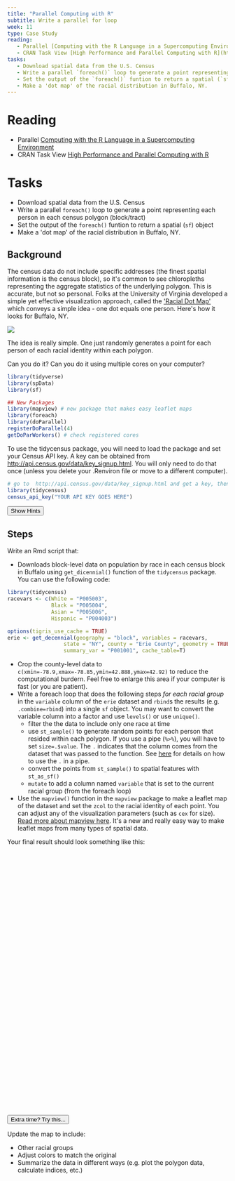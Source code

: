 ```yaml
---
title: "Parallel Computing with R"
subtitle: Write a parallel for loop
week: 11
type: Case Study
reading:
   - Parallel [Computing with the R Language in a Supercomputing Environment](https://link.springer.com/chapter/10.1007/978-3-642-13872-0_64)
   - CRAN Task View [High Performance and Parallel Computing with R](http://cran.r-project.org/web/views/HighPerformanceComputing.html)
tasks:
   - Download spatial data from the U.S. Census 
   - Write a parallel `foreach()` loop to generate a point representing each person in each census polygon (block/tract)
   - Set the output of the `foreach()` funtion to return a spatial (`sf`) object 
   - Make a 'dot map' of the racial distribution in Buffalo, NY.
---
```




# Reading

- Parallel [Computing with the R Language in a Supercomputing Environment](https://link.springer.com/chapter/10.1007/978-3-642-13872-0_64)
- CRAN Task View [High Performance and Parallel Computing with R](http://cran.r-project.org/web/views/HighPerformanceComputing.html)


# Tasks

- Download spatial data from the U.S. Census
- Write a parallel `foreach()` loop to generate a point representing each person in each census polygon (block/tract)
- Set the output of the `foreach()` funtion to return a spatial (`sf`) object
- Make a 'dot map' of the racial distribution in Buffalo, NY.

## Background

The census data do not include specific addresses (the finest spatial information is the census block), so it's common to see chloropleths representing the aggregate statistics of the underlying polygon.  This is accurate, but not so personal.  Folks at the University of Virginia developed a simple yet effective visualization approach, called the ['Racial Dot Map'](https://demographics.virginia.edu/DotMap/index.html) which conveys a simple idea - one dot equals one person.  Here's how it looks for Buffalo, NY.

![](https://www.buffalorising.com/wp-content/uploads/2015/06/2010-census-Buffalo-NY-1110x738.jpg)


The idea is really simple.  One just randomly generates a point for each person of each racial identity within each polygon.   

Can you do it?  Can you do it using multiple cores on your computer?


```r
library(tidyverse)
library(spData)
library(sf)

## New Packages
library(mapview) # new package that makes easy leaflet maps
library(foreach)
library(doParallel)
registerDoParallel(4)
getDoParWorkers() # check registered cores
```

To use the tidycensus package, you will need to load the package and set your Census API key. A key can be obtained from http://api.census.gov/data/key_signup.html. You will only need to do that once (unless you delete your .Renviron file or move to a different computer).


```r
# go to  http://api.census.gov/data/key_signup.html and get a key, then run the line below with your key.  Don't push your key to github!
library(tidycensus)
census_api_key("YOUR API KEY GOES HERE")
```

<div class="well">
<button data-toggle="collapse" class="btn btn-primary btn-sm round" data-target="#demo1">Show Hints</button>
<div id="demo1" class="collapse">

## Steps

Write an Rmd script that:

* Downloads block-level data on population by race in each census block in Buffalo using `get_dicennial()` function of the `tidycensus` package.  You can use the following code:

```r
library(tidycensus)
racevars <- c(White = "P005003", 
              Black = "P005004", 
              Asian = "P005006", 
              Hispanic = "P004003")

options(tigris_use_cache = TRUE)
erie <- get_decennial(geography = "block", variables = racevars, 
                  state = "NY", county = "Erie County", geometry = TRUE,
                  summary_var = "P001001", cache_table=T) 
```
* Crop the county-level data to `c(xmin=-78.9,xmax=-78.85,ymin=42.888,ymax=42.92)` to reduce the computational burdern. Feel free to enlarge this area if your computer is fast (or you are patient).
* Write a foreach loop that does the following steps _for each racial group_ in the `variable` column of the `erie` dataset and `rbind`s the results (e.g. `.combine=rbind`) into a single `sf` object.  You may want to convert the variable column into a factor and use `levels()` or use `unique()`.
   * filter the the data to include only one race at time
   * use `st_sample()` to generate random points for each person that resided within each polygon.  If you use a pipe (`%>%`), you will have to set `size=.$value`.  The `.` indicates that the column comes from the dataset that was passed to the function. See [here](https://magrittr.tidyverse.org/reference/pipe.html) for details on how to use the `.` in a pipe.
   * convert the points from `st_sample()` to spatial features with `st_as_sf()`
   * `mutate` to add a column named `variable` that is set to the current racial group (from the foreach loop)
* Use the `mapview()` function in the `mapview` package to make a leaflet map of the dataset and set the `zcol` to the racial identity of each point. You can adjust any of the visualization parameters (such as `cex` for size).  [Read more about mapview here](https://r-spatial.github.io/mapview/).  It's a new and really easy way to make leaflet maps from many types of spatial data.
   
</div>
</div>




Your final result should look something like this:
<!--html_preserve--><div id="htmlwidget-fbb7869f353c03265e98" style="width:600px;height:600px;" class="leaflet html-widget"></div>
<script type="application/json" data-for="htmlwidget-fbb7869f353c03265e98">{"x":{"options":{"minZoom":1,"maxZoom":52,"crs":{"crsClass":"L.CRS.EPSG3857","code":null,"proj4def":null,"projectedBounds":null,"options":{}},"preferCanvas":true,"bounceAtZoomLimits":false,"maxBounds":[[[-90,-370]],[[90,370]]]},"calls":[{"method":"addProviderTiles","args":["CartoDB.Positron","CartoDB.Positron","CartoDB.Positron",{"errorTileUrl":"","noWrap":false,"detectRetina":false,"pane":"tilePane"}]},{"method":"addProviderTiles","args":["CartoDB.DarkMatter","CartoDB.DarkMatter","CartoDB.DarkMatter",{"errorTileUrl":"","noWrap":false,"detectRetina":false,"pane":"tilePane"}]},{"method":"addProviderTiles","args":["OpenStreetMap","OpenStreetMap","OpenStreetMap",{"errorTileUrl":"","noWrap":false,"detectRetina":false,"pane":"tilePane"}]},{"method":"addProviderTiles","args":["Esri.WorldImagery","Esri.WorldImagery","Esri.WorldImagery",{"errorTileUrl":"","noWrap":false,"detectRetina":false,"pane":"tilePane"}]},{"method":"addProviderTiles","args":["OpenTopoMap","OpenTopoMap","OpenTopoMap",{"errorTileUrl":"","noWrap":false,"detectRetina":false,"pane":"tilePane"}]},{"method":"addFlatGeoBuf","args":["buffalo_dots-variable","buffalo_dots - variable",null,true,"variable",{"radius":1,"stroke":true,"color":"#333333","weight":0,"opacity":0.9,"fill":true,"fillColor":null,"fillOpacity":0.6},{"className":""},"mapview-popup",{"radius":{"to":[3,15],"from":[3,15]},"weight":{"to":[1,10],"from":[1,10]},"opacity":{"to":[0,1],"from":[0,1]},"fillOpacity":{"to":[0,1],"from":[0,1]}}]},{"method":"addScaleBar","args":[{"maxWidth":100,"metric":true,"imperial":true,"updateWhenIdle":true,"position":"bottomleft"}]},{"method":"addHomeButton","args":[-78.8999994590973,42.8880000584939,-78.8500004756664,42.9199997832221,"buffalo_dots - variable","Zoom to buffalo_dots - variable","<strong> buffalo_dots - variable <\/strong>","bottomright"]},{"method":"addLayersControl","args":[["CartoDB.Positron","CartoDB.DarkMatter","OpenStreetMap","Esri.WorldImagery","OpenTopoMap"],"buffalo_dots - variable",{"collapsed":true,"autoZIndex":true,"position":"topleft"}]},{"method":"addLegend","args":[{"colors":["#4B0055","#007094","#00BE7D","#FDE333"],"labels":["Asian","Black","Hispanic","White"],"na_color":null,"na_label":"NA","opacity":1,"position":"topright","type":"factor","title":"buffalo_dots - variable","extra":null,"layerId":null,"className":"info legend","group":"buffalo_dots - variable"}]}],"fitBounds":[42.8880000584939,-78.8999994590973,42.9199997832221,-78.8500004756664,[]]},"evals":[],"jsHooks":{"render":[{"code":"function(el, x, data) {\n  return (\n      function(el, x, data) {\n      // get the leaflet map\n      var map = this; //HTMLWidgets.find('#' + el.id);\n      // we need a new div element because we have to handle\n      // the mouseover output separately\n      // debugger;\n      function addElement () {\n      // generate new div Element\n      var newDiv = $(document.createElement('div'));\n      // append at end of leaflet htmlwidget container\n      $(el).append(newDiv);\n      //provide ID and style\n      newDiv.addClass('lnlt');\n      newDiv.css({\n      'position': 'relative',\n      'bottomleft':  '0px',\n      'background-color': 'rgba(255, 255, 255, 0.7)',\n      'box-shadow': '0 0 2px #bbb',\n      'background-clip': 'padding-box',\n      'margin': '0',\n      'padding-left': '5px',\n      'color': '#333',\n      'font': '9px/1.5 \"Helvetica Neue\", Arial, Helvetica, sans-serif',\n      'z-index': '700',\n      });\n      return newDiv;\n      }\n\n\n      // check for already existing lnlt class to not duplicate\n      var lnlt = $(el).find('.lnlt');\n\n      if(!lnlt.length) {\n      lnlt = addElement();\n\n      // grab the special div we generated in the beginning\n      // and put the mousmove output there\n\n      map.on('mousemove', function (e) {\n      if (e.originalEvent.ctrlKey) {\n      if (document.querySelector('.lnlt') === null) lnlt = addElement();\n      lnlt.text(\n                           ' lon: ' + (e.latlng.lng).toFixed(5) +\n                           ' | lat: ' + (e.latlng.lat).toFixed(5) +\n                           ' | zoom: ' + map.getZoom() +\n                           ' | x: ' + L.CRS.EPSG3857.project(e.latlng).x.toFixed(0) +\n                           ' | y: ' + L.CRS.EPSG3857.project(e.latlng).y.toFixed(0) +\n                           ' | epsg: 3857 ' +\n                           ' | proj4: +proj=merc +a=6378137 +b=6378137 +lat_ts=0.0 +lon_0=0.0 +x_0=0.0 +y_0=0 +k=1.0 +units=m +nadgrids=@null +no_defs ');\n      } else {\n      if (document.querySelector('.lnlt') === null) lnlt = addElement();\n      lnlt.text(\n                      ' lon: ' + (e.latlng.lng).toFixed(5) +\n                      ' | lat: ' + (e.latlng.lat).toFixed(5) +\n                      ' | zoom: ' + map.getZoom() + ' ');\n      }\n      });\n\n      // remove the lnlt div when mouse leaves map\n      map.on('mouseout', function (e) {\n      var strip = document.querySelector('.lnlt');\n      if( strip !==null) strip.remove();\n      });\n\n      };\n\n      //$(el).keypress(67, function(e) {\n      map.on('preclick', function(e) {\n      if (e.originalEvent.ctrlKey) {\n      if (document.querySelector('.lnlt') === null) lnlt = addElement();\n      lnlt.text(\n                      ' lon: ' + (e.latlng.lng).toFixed(5) +\n                      ' | lat: ' + (e.latlng.lat).toFixed(5) +\n                      ' | zoom: ' + map.getZoom() + ' ');\n      var txt = document.querySelector('.lnlt').textContent;\n      console.log(txt);\n      //txt.innerText.focus();\n      //txt.select();\n      setClipboardText('\"' + txt + '\"');\n      }\n      });\n\n      }\n      ).call(this.getMap(), el, x, data);\n}","data":null},{"code":"function(el, x, data) {\n  return (function(el,x,data){\n           var map = this;\n\n           map.on('keypress', function(e) {\n               console.log(e.originalEvent.code);\n               var key = e.originalEvent.code;\n               if (key === 'KeyE') {\n                   var bb = this.getBounds();\n                   var txt = JSON.stringify(bb);\n                   console.log(txt);\n\n                   setClipboardText('\\'' + txt + '\\'');\n               }\n           })\n        }).call(this.getMap(), el, x, data);\n}","data":null}]}}</script><!--/html_preserve-->

<div class="extraswell">
<button data-toggle="collapse" class="btn btn-link" data-target="#extras">
Extra time? Try this...
</button>
<div id="extras" class="collapse">

Update the map to include:

* Other racial groups
* Adjust colors to match the original
* Summarize the data in different ways (e.g. plot the polygon data, calculate indices, etc.)



</div>
</div>
